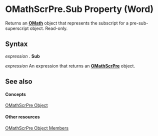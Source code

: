 
# OMathScrPre.Sub Property (Word)

Returns an  **[OMath](82f2f81b-e2d5-140f-bdcc-8b52b821b24d.md)** object that represents the subscript for a pre-sub-superscript object. Read-only.


## Syntax

 _expression_ . **Sub**

 _expression_ An expression that returns an **[OMathScrPre](0d3ca716-83e4-21c2-53d7-b75d99519aa0.md)** object.


## See also


#### Concepts


[OMathScrPre Object](0d3ca716-83e4-21c2-53d7-b75d99519aa0.md)
#### Other resources


[OMathScrPre Object Members](d87ce871-8f49-db54-0c98-5db05d0f67bf.md)
